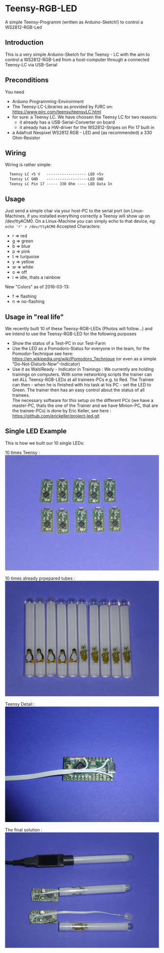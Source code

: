 # Teensy-RGB-LED
A simple Teensy-Programm (written as Arduino-Sketch!) to control a WS2812-RGB-Led

## Introduction
This is a very simple Arduino-Sketch for the Teensy - LC with the aim to control a WS2812-RGB-Led from a
host-computer through a connected Teensy-LC via USB-Serial

## Preconditions
You need
- Arduino Programming-Environment
- The Teensy-LC-Libraries as provided by PJRC on: https://www.pjrc.com/teensy/teensyLC.html
- for sure: a Teensy LC. We have choosen the Teensy LC for two reasons:
  - it already has a USB-Serial-Converter on board
  - it already has a HW-driver for the WS2812-Stripes on Pin 17 built in
- a Adafruit Neopixel WS2812 RGB - LED and (as recommended) a 330 Ohm-Resistor

## Wiring
Wiring is rather simple:

```
  Teensy LC +5 V   ------------------ LED +5v
  Teensy LC GND    -------------------LED GND
  Teensy LC Pin 17 ----- 330 Ohm ---- LED Data In
```
## Usage
Just send a simple char via your host-PC to the serial port (on Linux-Machines, if you installed everything correctly a Teensy will show up on /dev/ttyACM0.
On a Linux-Machine you can simply echo to that device, eg: `echo 'r' > /dev/ttyACM0`
Accepted Characters:
- r => red
- g => green
- b => blue
- p => pink
- t => turquoise
- y => yellow
- w => white
- o => off
- i => idle, thats a rainbow  

New "Colors" as of 2016-03-13:

- f => flashing
- n => no-flashing


## Usage in "real life"
We recently built 10 of these Teensy-RGB-LEDs (Photos will follow...) and we intend to use the Teensy-RGB-LED for the following purposes
- Show the status of a Test-PC in our Test-Farm
- Use the LED as a Pomodoro-Status for everyone in the team, for the Pomodor-Technique see here:  https://en.wikipedia.org/wiki/Pomodoro_Technique (or even as a simple "Do-Not-Disturb-Now"-Indicator)
- Use it as Wait/Ready - Indicator in Trainings : We currently are holding trainings on computers. With some networking scripts the trainer can set ALL Teensy-RGB-LEDs at all trainees-PCs e.g. to Red. The Trainee can then - when he is finished with his task at his PC - set the LED to Green. The trainer then has an easy control about the status of all trainees.<br>The necessary software for this setup on the different PCs (we have a master-PC, thats the one of the Trainer and we have Minion-PC, that are the trainee-PCs) is done by Eric Keller, see here : https://github.com/erickeller/project-led.git

## Single LED Example
This is how we built our 10 single LEDs:

 10 times Teensy :
 ![10 Teensy](Teensy_times_ten_sm.jpg)

 10 times already prpepared tubes :
 ![10 Tubes](Tubes_times_ten_sm.jpg)

 Teensy Detail :
 ![Detail](Teensy_detail_sm.jpg)

 The final solution :
 ![Final Solution](final_solution_sm.jpg)

